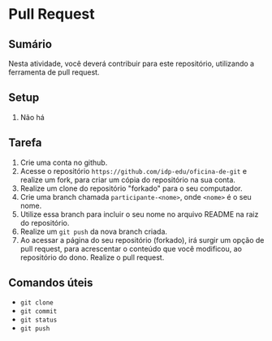 # Pull Request

## Sumário

Nesta atividade, você deverá contribuir para este repositório, utilizando a
ferramenta de pull request.

## Setup

1. Não há


## Tarefa

1. Crie uma conta no github.
1. Acesse o repositório `https://github.com/idp-edu/oficina-de-git` e realize um
   fork, para criar um cópia do repositório na sua conta.
1. Realize um clone do repositório "forkado" para o seu computador.
1. Crie uma branch chamada `participante-<nome>`, onde `<nome>` é o seu nome.
1. Utilize essa branch para incluir o seu nome no arquivo README na raiz do
   repositório.
1. Realize um `git push` da nova branch criada.
1. Ao acessar a página do seu repositório (forkado), irá surgir um opção de pull
   request, para acrescentar o conteúdo que você modificou, ao repositório do
   dono. Realize o pull request.

## Comandos úteis

- `git clone`
- `git commit`
- `git status`
- `git push`

